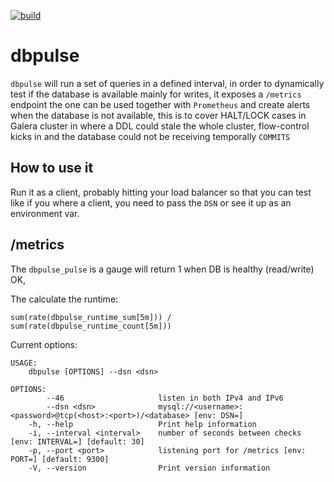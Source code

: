 [![build](https://github.com/nbari/dbpulse/actions/workflows/build.yml/badge.svg)](https://github.com/nbari/dbpulse/actions/workflows/build.yml)

# dbpulse

`dbpulse` will run a set of queries in a defined interval, in order to
dynamically test if the database is available mainly for writes, it exposes a
`/metrics` endpoint the one can be used together with `Prometheus` and create
alerts when the database is not available, this is to cover HALT/LOCK cases in
Galera cluster in where a DDL could stale the whole cluster, flow-control kicks
in and the database could not be receiving temporally `COMMITS`


## How to use it

Run it as a client, probably hitting your load balancer so that you can test
like if you where a client, you need to pass the `DSN` or see it up as an
environment var.

## /metrics

The `dbpulse_pulse` is a gauge will return 1 when DB is healthy (read/write) OK,

The calculate the runtime:

    sum(rate(dbpulse_runtime_sum[5m])) / sum(rate(dbpulse_runtime_count[5m]))


Current options:

```
USAGE:
    dbpulse [OPTIONS] --dsn <dsn>

OPTIONS:
        --46                     listen in both IPv4 and IPv6
        --dsn <dsn>              mysql://<username>:<password>@tcp(<host>:<port>)/<database> [env: DSN=]
    -h, --help                   Print help information
    -i, --interval <interval>    number of seconds between checks [env: INTERVAL=] [default: 30]
    -p, --port <port>            listening port for /metrics [env: PORT=] [default: 9300]
    -V, --version                Print version information
```
